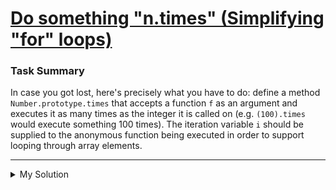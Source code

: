 # [Do something "n.times" (Simplifying "for" loops)](https://www.codewars.com/kata/56e6a330715e7221d9000a3b)

### Task Summary

In case you got lost, here's precisely what you have to do: define a method `Number.prototype.times` that accepts a
function `f` as an argument and executes it as many times as the integer it is called on (e.g. `(100).times` would
execute something 100 times). The iteration variable `i` should be supplied to the anonymous function being executed in
order to support looping through array elements.

---

<details><summary>My Solution</summary>

```js
Number.prototype.times = function (f) {
  // Loop from 0 to the value of the number (exclusive)
  for (let i = 0; i < this; i++) {
    // Execute the provided callback function with the current iteration variable i
    f(i);
  }
};
```

</details>
